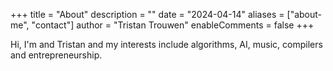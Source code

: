 +++
title = "About"
description = ""
date = "2024-04-14"
aliases = ["about-me", "contact"]
author = "Tristan Trouwen"
enableComments = false
+++

Hi, I'm and Tristan and my interests include algorithms, AI, music, compilers and entrepreneurship.

